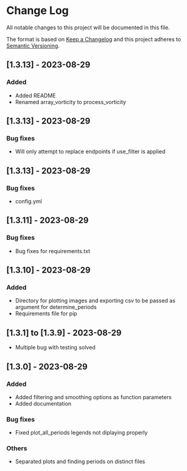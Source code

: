 # Change Log

All notable changes to this project will be documented in this file.

The format is based on [Keep a Changelog](http://keepachangelog.com/)
and this project adheres to [Semantic Versioning](http://semver.org/).

## [1.3.13] - 2023-08-29

### Added

- Added README
- Renamed array_vorticity to process_vorticity

## [1.3.13] - 2023-08-29

### Bug fixes

- Will only attempt to replace endpoints if use_filter is applied

## [1.3.13] - 2023-08-29

### Bug fixes

- config.yml

## [1.3.11] - 2023-08-29

### Bug fixes

- Bug fixes for requirements.txt

## [1.3.10] - 2023-08-29

### Added

- Directory for plotting images and exporting csv to be passed as argument for determine_periods
- Requirements file for pip

## [1.3.1] to [1.3.9] - 2023-08-29

- Multiple bug with testing solved

## [1.3.0] - 2023-08-29

### Added

- Added filtering and smoothing options as function parameters
- Added documentation

### Bug fixes

- Fixed plot_all_periods legends not diplaying properly

### Others

- Separated plots and finding periods on distinct files

